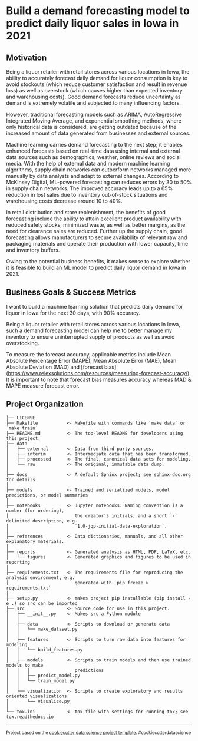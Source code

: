 Build a demand forecasting model to predict daily liquor sales in Iowa in 2021
==============================

Motivation
------------
Being a liquor retailer with retail stores across various locations in Iowa, the ability to accurately forecast daily demand for liquor consumption is key to avoid stockouts (which reduce customer satisfaction and result in revenue loss) as well as overstock (which causes higher than expected inventory and warehousing costs). Good demand forecasts reduce uncertainty as demand is extremely volatile and subjected to many influencing factors. 

However, traditional forecasting models such as ARIMA, AutoRegressive Integrated Moving Average, and exponential smoothing methods, where only historical data is considered, are getting outdated because of the increased amount of data generated from businesses and external sources.

Machine learning carries demand forecasting to the next step; it enables enhanced forecasts based on real-time data using internal and external data sources such as demographics, weather, online reviews and social media. With the help of external data and modern machine learning algorithms, supply chain networks can outperform networks managed more manually by data analysts and adapt to external changes. According to McKinsey Digital, ML-powered forecasting can reduces errors by 30 to 50% in supply chain networks. The improved accuracy leads up to a 65% reduction in lost sales due to inventory out-of-stock situations and warehousing costs decrease around 10 to 40%. 

In retail distribution and store replenishment, the benefits of good forecasting include the ability to attain excellent product availability with reduced safety stocks, minimized waste, as well as better margins, as the need for clearance sales are reduced. Further up the supply chain, good forecasting allows manufacturers to secure availability of relevant raw and packaging materials and operate their production with lower capacity, time and inventory buffers.

Owing to the potential business benefits, it makes sense to explore whether it is feasible to build an ML model to predict daily liquor demand in Iowa in 2021. 

Business Goals & Success Metrics
------------
I want to build a machine learning solution that predicts daily demand for liquor in Iowa for the next 30 days, with 90% accuracy. 

Being a liquor retailer with retail stores across various locations in Iowa, such a demand forecasting model can help me to better manage my inventory to ensure uninterrupted supply of products as well as avoid overstocking. 

To measure the forecast accuracy, applicable metrics include Mean Absolute Percentage Error (MAPE), Mean Absolute Error (MAE), Mean Absolute Deviation (MAD) and [forecast bias] (https://www.relexsolutions.com/resources/measuring-forecast-accuracy/). It is important to note that forecast bias measures accuracy whereas MAD & MAPE measure forecast error. 


Project Organization
------------

    ├── LICENSE
    ├── Makefile           <- Makefile with commands like `make data` or `make train`
    ├── README.md          <- The top-level README for developers using this project.
    ├── data
    │   ├── external       <- Data from third party sources.
    │   ├── interim        <- Intermediate data that has been transformed.
    │   ├── processed      <- The final, canonical data sets for modeling.
    │   └── raw            <- The original, immutable data dump.
    │
    ├── docs               <- A default Sphinx project; see sphinx-doc.org for details
    │
    ├── models             <- Trained and serialized models, model predictions, or model summaries
    │
    ├── notebooks          <- Jupyter notebooks. Naming convention is a number (for ordering),
    │                         the creator's initials, and a short `-` delimited description, e.g.
    │                         `1.0-jqp-initial-data-exploration`.
    │
    ├── references         <- Data dictionaries, manuals, and all other explanatory materials.
    │
    ├── reports            <- Generated analysis as HTML, PDF, LaTeX, etc.
    │   └── figures        <- Generated graphics and figures to be used in reporting
    │
    ├── requirements.txt   <- The requirements file for reproducing the analysis environment, e.g.
    │                         generated with `pip freeze > requirements.txt`
    │
    ├── setup.py           <- makes project pip installable (pip install -e .) so src can be imported
    ├── src                <- Source code for use in this project.
    │   ├── __init__.py    <- Makes src a Python module
    │   │
    │   ├── data           <- Scripts to download or generate data
    │   │   └── make_dataset.py
    │   │
    │   ├── features       <- Scripts to turn raw data into features for modeling
    │   │   └── build_features.py
    │   │
    │   ├── models         <- Scripts to train models and then use trained models to make
    │   │   │                 predictions
    │   │   ├── predict_model.py
    │   │   └── train_model.py
    │   │
    │   └── visualization  <- Scripts to create exploratory and results oriented visualizations
    │       └── visualize.py
    │
    └── tox.ini            <- tox file with settings for running tox; see tox.readthedocs.io


--------

<p><small>Project based on the <a target="_blank" href="https://drivendata.github.io/cookiecutter-data-science/">cookiecutter data science project template</a>. #cookiecutterdatascience</small></p>
